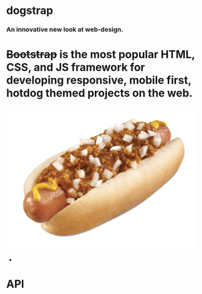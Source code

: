 # dogstrap

### An innovative new look at web-design.
~~Bootstrap~~ is the most popular HTML, CSS, and JS framework for developing responsive, mobile first, hotdog themed projects on the web.
======


![sweetdogpic](pics/chili-dog.jpg "Logo Title Text 1")

-
# API
